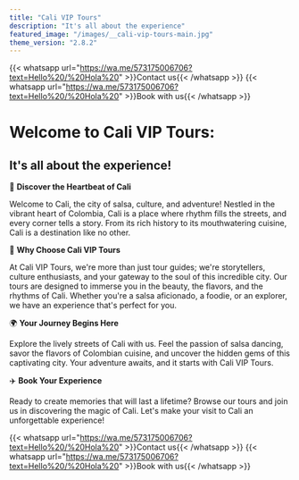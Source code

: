 ```yaml
---
title: "Cali VIP Tours"
description: "It's all about the experience"
featured_image: "/images/__cali-vip-tours-main.jpg"
theme_version: "2.8.2"
---
```


{{< whatsapp url="https://wa.me/573175006706?text=Hello%20/%20Hola%20" >}}Contact us{{< /whatsapp >}}
{{< whatsapp url="https://wa.me/573175006706?text=Hello%20/%20Hola%20" >}}Book with us{{< /whatsapp >}}

# Welcome to Cali VIP Tours:

## It's all about the experience!

🌆 **Discover the Heartbeat of Cali**

Welcome to Cali, the city of salsa, culture, and adventure! Nestled in the vibrant heart of Colombia, Cali is a place where rhythm fills the streets, and every corner tells a story. From its rich history to its mouthwatering cuisine, Cali is a destination like no other.

🌟 **Why Choose Cali VIP Tours**

At Cali VIP Tours, we're more than just tour guides; we're storytellers, culture enthusiasts, and your gateway to the soul of this incredible city. Our tours are designed to immerse you in the beauty, the flavors, and the rhythms of Cali. Whether you're a salsa aficionado, a foodie, or an explorer, we have an experience that's perfect for you.

🌍 **Your Journey Begins Here**

Explore the lively streets of Cali with us. Feel the passion of salsa dancing, savor the flavors of Colombian cuisine, and uncover the hidden gems of this captivating city. Your adventure awaits, and it starts with Cali VIP Tours.

✈️ **Book Your Experience**

Ready to create memories that will last a lifetime? Browse our tours and join us in discovering the magic of Cali. Let's make your visit to Cali an unforgettable experience!

{{< whatsapp url="https://wa.me/573175006706?text=Hello%20/%20Hola%20" >}}Contact us{{< /whatsapp >}}
{{< whatsapp url="https://wa.me/573175006706?text=Hello%20/%20Hola%20" >}}Book with us{{< /whatsapp >}}
